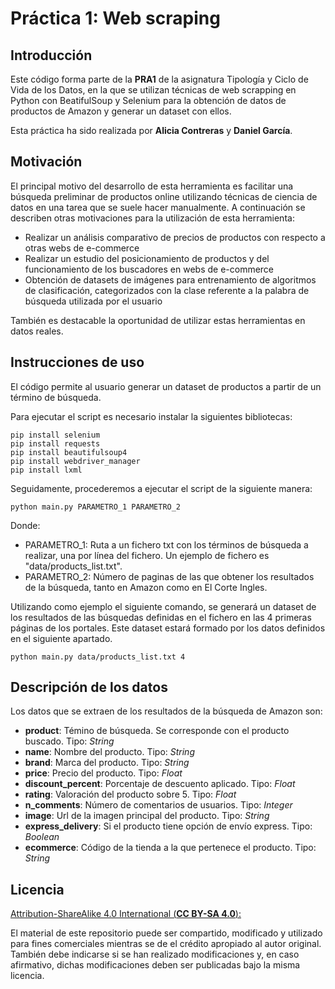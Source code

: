 # Práctica 1: Web scraping

## Introducción

Este código forma parte de la **PRA1** de la asignatura Tipología y Ciclo de Vida de los Datos, en la que se utilizan técnicas de web scrapping en Python con BeatifulSoup y Selenium para la obtención  de datos de productos de Amazon y generar un dataset con ellos. 

Esta práctica ha sido realizada por **Alicia Contreras** y **Daniel García**.

## Motivación

El principal motivo del desarrollo de esta herramienta es facilitar una búsqueda preliminar de productos online utilizando técnicas de ciencia de datos en una tarea que se suele hacer manualmente. A continuación se describen otras motivaciones para la utilización de esta herramienta:

* Realizar un análisis comparativo de precios de productos con respecto a otras webs de e-commerce
* Realizar un estudio del posicionamiento de productos y del funcionamiento de los buscadores en webs de e-commerce
* Obtención de datasets de imágenes para entrenamiento de algoritmos de clasificación, categorizados con la clase referente a la palabra de búsqueda utilizada por el usuario

También es destacable la oportunidad de utilizar estas herramientas en datos reales.

## Instrucciones de uso

El código permite al usuario generar un dataset de productos a partir de un término de búsqueda.

Para ejecutar el script es necesario instalar la siguientes bibliotecas:

```
pip install selenium
pip install requests
pip install beautifulsoup4
pip install webdriver_manager
pip install lxml
```

Seguidamente, procederemos a ejecutar el script de la siguiente manera:

```
python main.py PARAMETRO_1 PARAMETRO_2
```

Donde:

*   PARAMETRO_1: Ruta a un fichero txt con los términos de búsqueda a realizar, una por línea del fichero. Un ejemplo de fichero es "data/products_list.txt".
*   PARAMETRO_2: Número de paginas de las que obtener los resultados de la búsqueda, tanto en Amazon como en El Corte Ingles.

Utilizando como ejemplo el siguiente comando, se generará un dataset de los resultados de las búsquedas definidas en el fichero en las 4 primeras páginas de los portales. Este dataset estará formado por los datos definidos en el siguiente apartado.

```
python main.py data/products_list.txt 4
```

## Descripción de los datos

Los datos que se extraen de los resultados de la búsqueda de Amazon son:

* **product**: Témino de búsqueda. Se corresponde con el producto buscado. Tipo: *String*
* **name**: Nombre del producto. Tipo: *String*
* **brand**: Marca del producto. Tipo: *String*
* **price**: Precio del producto. Tipo: *Float*
* **discount_percent**: Porcentaje de descuento aplicado. Tipo: *Float*
* **rating**: Valoración del producto sobre 5. Tipo: *Float*
* **n_comments**: Número de comentarios de usuarios. Tipo: *Integer*
* **image**: Url de la imagen principal del producto. Tipo: *String*
* **express_delivery**: Si el producto tiene opción de envío express. Tipo: *Boolean*
* **ecommerce**: Código de la tienda a la que pertenece el producto. Tipo: *String*

## Licencia

<ins>Attribution-ShareAlike 4.0 International (**CC BY-SA 4.0**):</ins>

El material de este repositorio puede ser compartido, modificado y utilizado para fines comerciales mientras se de el crédito apropiado al autor original. También debe indicarse si se han realizado modificaciones y, en caso afirmativo, dichas modificaciones deben ser publicadas bajo la misma licencia.